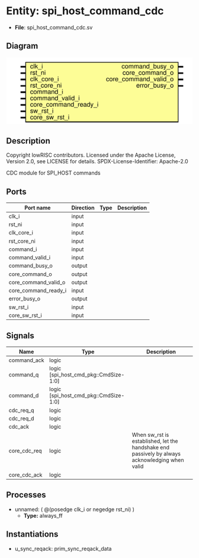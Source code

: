 # Entity: spi_host_command_cdc

- **File**: spi_host_command_cdc.sv
## Diagram

![Diagram](spi_host_command_cdc.svg "Diagram")
## Description

 Copyright lowRISC contributors.
 Licensed under the Apache License, Version 2.0, see LICENSE for details.
 SPDX-License-Identifier: Apache-2.0

 CDC module for SPI_HOST commands


## Ports

| Port name            | Direction | Type | Description |
| -------------------- | --------- | ---- | ----------- |
| clk_i                | input     |      |             |
| rst_ni               | input     |      |             |
| clk_core_i           | input     |      |             |
| rst_core_ni          | input     |      |             |
| command_i            | input     |      |             |
| command_valid_i      | input     |      |             |
| command_busy_o       | output    |      |             |
| core_command_o       | output    |      |             |
| core_command_valid_o | output    |      |             |
| core_command_ready_i | input     |      |             |
| error_busy_o         | output    |      |             |
| sw_rst_i             | input     |      |             |
| core_sw_rst_i        | input     |      |             |
## Signals

| Name         | Type                                  | Description                                                                                      |
| ------------ | ------------------------------------- | ------------------------------------------------------------------------------------------------ |
| command_ack  | logic                                 |                                                                                                  |
| command_q    | logic [spi_host_cmd_pkg::CmdSize-1:0] |                                                                                                  |
| command_d    | logic [spi_host_cmd_pkg::CmdSize-1:0] |                                                                                                  |
| cdc_req_q    | logic                                 |                                                                                                  |
| cdc_req_d    | logic                                 |                                                                                                  |
| cdc_ack      | logic                                 |                                                                                                  |
| core_cdc_req | logic                                 |  When sw_rst is established, let the handshake end passively by always acknowledging when valid  |
| core_cdc_ack | logic                                 |                                                                                                  |
## Processes
- unnamed: ( @(posedge clk_i or negedge rst_ni) )
  - **Type:** always_ff
## Instantiations

- u_sync_reqack: prim_sync_reqack_data
